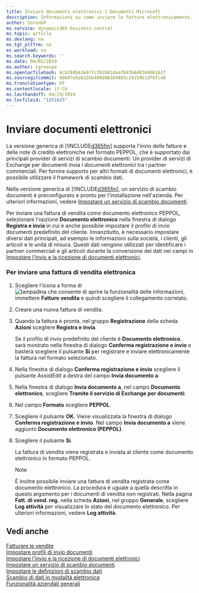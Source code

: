 ```yaml
---
title: Inviare documenti elettronici | Documenti Microsoft
description: Informazioni su come inviare le fatture elettronicamente.
author: SorenGP
ms.service: dynamics365-business-central
ms.topic: article
ms.devlang: na
ms.tgt_pltfrm: na
ms.workload: na
ms.search.keywords: ''
ms.date: 04/01/2019
ms.author: sgroespe
ms.openlocfilehash: 8cb28db63e977cf02b81daa7043b64838406161f
ms.sourcegitcommit: 60b87e5eb32bb408dd65b9855c29159b1dfbfca8
ms.translationtype: HT
ms.contentlocale: it-CH
ms.lasthandoff: 04/29/2019
ms.locfileid: "1251625"
---
```

# <a name="send-electronic-documents"></a>Inviare documenti elettronici
La versione generica di [!INCLUDE[d365fin](includes/d365fin_md.md)] supporta l'invio delle fatture e delle note di credito elettroniche nel formato PEPPOL, che è supportato dai principali provider di servizi di scambio documenti. Un provider di servizi di Exchange per documenti invia i documenti elettronici tra i partner commerciali. Per fornire supporto per altri formati di documenti elettronici, è possibile utilizzare il framework di scambio dati.  

 Nella versione generica di [!INCLUDE[d365fin](includes/d365fin_md.md)], un servizio di scambio documenti è preconfigurato e pronto per l'installazione nell'azienda. Per ulteriori informazioni, vedere [Impostare un servizio di scambio documenti](across-how-to-set-up-a-document-exchange-service.md).  

 Per inviare una fattura di vendita come documento elettronico PEPPOL, selezionare l'opzione **Documento elettronico** nella finestra di dialogo **Registra e invia** in cui è anche possibile impostare il profilo di invio documenti predefinito del cliente. Innanzitutto, è necessario impostare diversi dati principali, ad esempio le informazioni sulla società, i clienti, gli articoli e le unità di misura. Questi dati vengono utilizzati per identificare i partner commerciali e gli articoli durante la conversione dei dati nei campi in [Impostare l'invio e la ricezione di documenti elettronici](across-how-to-set-up-electronic-document-sending-and-receiving.md).  

### <a name="to-send-an-electronic-sales-invoice"></a>Per inviare una fattura di vendita elettronica  

1.  Scegliere l'icona a forma di ![lampadina che consente di aprire la funzionalità delle informazioni](media/ui-search/search_small.png "Informazioni sull'operazione che si desidera eseguire"), immettere **Fatture vendita** e quindi scegliere il collegamento correlato.  

2.  Creare una nuova fattura di vendita.  

3.  Quando la fattura è pronta, nel gruppo **Registrazione** della scheda **Azioni** scegliere **Registra e invia**.  

     Se il profilo di invio predefinito del cliente è **Documento elettronico**, sarà mostrato nella finestra di dialogo **Conferma registrazione e invio** e basterà scegliere il pulsante **Sì** per registrare e inviare elettronicamente la fattura nel formato selezionato.  

4.  Nella finestra di dialogo **Conferma registrazione e invio** scegliere il pulsante AssistEdit a destra del campo **Invia documento a**.  

5.  Nella finestra di dialogo **Invia documento a**, nel campo **Documento elettronico**, scegliere **Tramite il servizio di Exchange per documenti**.  

6.  Nel campo **Formato** scegliere **PEPPOL**.  

7.  Scegliere il pulsante **OK**. Viene visualizzata la finestra di dialogo **Conferma registrazione e invio**. Nel campo **Invia documento a** viene aggiunto **Documento elettronico (PEPPOL)**.  

8.  Scegliere il pulsante **Sì**.  

     La fattura di vendita viene registrata e inviata al cliente come documento elettronico in formato PEPPOL.  

    > [!NOTE]  
    >  È inoltre possibile inviare una fattura di vendita registrata come documento elettronico. La procedura è uguale a quella descritta in questo argomento per i documenti di vendita non registrati. Nella pagina **Fatt. di vend. reg.** nella scheda **Azioni**, nel gruppo **Generale**, scegliere **Log attività** per visualizzare lo stato del documento elettronico. Per ulteriori informazioni, vedere **Log attività**.  

## <a name="see-also"></a>Vedi anche  
[Fatturare le vendite](sales-how-invoice-sales.md)  
[Impostare profili di invio documenti](sales-how-setup-document-send-profiles.md)  
[Impostare l'invio e la ricezione di documenti elettronici](across-how-to-set-up-electronic-document-sending-and-receiving.md)  
[Impostare un servizio di scambio documenti](across-how-to-set-up-a-document-exchange-service.md)  
[Impostare le definizioni di scambio dati](across-how-to-set-up-data-exchange-definitions.md)  
[Scambio di dati in modalità elettronica](across-data-exchange.md)  
[Funzionalità aziendali generali](ui-across-business-areas.md)  
